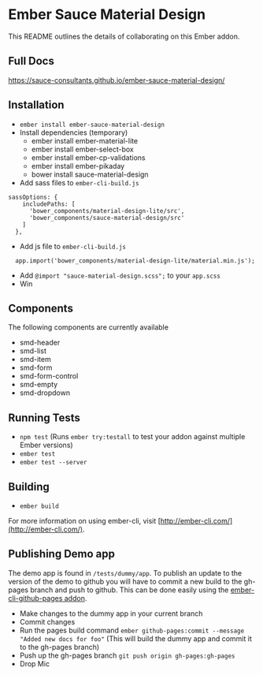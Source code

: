 # Ember Sauce Material Design

This README outlines the details of collaborating on this Ember addon.

## Full Docs

https://sauce-consultants.github.io/ember-sauce-material-design/

## Installation

* `ember install ember-sauce-material-design`
* Install dependencies (temporary)
  * ember install ember-material-lite
  * ember install ember-select-box
  * ember install ember-cp-validations
  * ember install ember-pikaday
  * bower install sauce-material-design
* Add sass files to `ember-cli-build.js`

```
sassOptions: {
    includePaths: [
      'bower_components/material-design-lite/src',
      'bower_components/sauce-material-design/src'
    ]
  },
```
* Add js file to `ember-cli-build.js`

```
  app.import('bower_components/material-design-lite/material.min.js');
```

* Add `@import "sauce-material-design.scss";` to your `app.scss`
* Win

## Components

The following components are currently available

* smd-header
* smd-list
* smd-item
* smd-form
* smd-form-control
* smd-empty
* smd-dropdown

## Running Tests

* `npm test` (Runs `ember try:testall` to test your addon against multiple Ember versions)
* `ember test`
* `ember test --server`

## Building

* `ember build`

For more information on using ember-cli, visit [http://ember-cli.com/](http://ember-cli.com/).

## Publishing Demo app

The demo app is found in `/tests/dummy/app`. To publish an update to the version of the demo to github you will have to commit a new build to the gh-pages branch and push to github. This can be done easily using the [ember-cli-github-pages addon](https://github.com/poetic/ember-cli-github-pages).

- Make changes to the dummy app in your current branch
- Commit changes
- Run the pages build command `ember github-pages:commit --message "Added new docs for foo"` (This will build the dummy app and commit it to the gh-pages branch)
- Push up the gh-pages branch `git push origin gh-pages:gh-pages`
- Drop Mic
